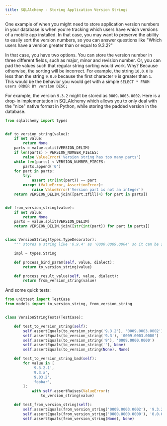 ```yaml
---
title: SQLAlchemy - Storing Application Version Strings
---
```


One example of when you might need to store application version numbers in
your database is when you're tracking which users have which versions of a
mobile app installed. In that case, you may want to preserve the ability to
easily sort the version numbers, so you can answer questions like "Which users
have a version greater than or equal to 9.3.2?"

In that case, you have two options. You can store the version number in three
different fields, such as major, minor and revision number. Or, you can pad
the values such that regular string sorting would work. Why? Because otherwise,
the sorting will be incorrect. For example, the string `10.0.0` is less than
the string `9.0.0` because the first character `9` is greater than `1`. This
would be the behavior you would get with a simple
`SELECT * FROM users ORDER BY version DESC;`

For example, the version `9.3.2` might be stored as `0009.0003.0002`. Here is
a drop-in implementation in SQLAlchemy which allows you to only deal with the
"nice" native format in Python, while storing the padded version in the
database.

```python
from sqlalchemy import types


def to_version_string(value):
    if not value:
        return None
    parts = value.split(VERSION_DELIM)
    if len(parts) > VERSION_NUMBER_PIECES:
        raise ValueError('Version string has too many parts')
    while len(parts) < VERSION_NUMBER_PIECES:
        parts.append('0')
    for part in parts:
        try:
            assert str(int(part)) == part
        except (ValueError, AssertionError):
            raise ValueError('Version part is not an integer')
    return VERSION_DELIM.join([part.zfill(4) for part in parts])


def from_version_string(value):
    if not value:
        return None
    parts = value.split(VERSION_DELIM)
    return VERSION_DELIM.join([str(int(part)) for part in parts])


class VersionString(types.TypeDecorator):
    """ stores a string like '0.9.4' as '0000.0009.0004' so it can be sorted """

    impl = types.String

    def process_bind_param(self, value, dialect):
        return to_version_string(value)

    def process_result_value(self, value, dialect):
        return from_version_string(value)
```

And some quick tests:

```python
from unittest import TestCase
from models import to_version_string, from_version_string


class VersionStringTests(TestCase):

    def test_to_version_string(self):
        self.assertEquals(to_version_string('9.3.2'), '0009.0003.0002')
        self.assertEquals(to_version_string('9.3'), '0009.0003.0000')
        self.assertEquals(to_version_string('9'), '0009.0000.0000')
        self.assertEquals(to_version_string(''), None)
        self.assertEquals(to_version_string(None), None)

    def test_to_version_string_bad(self):
        for value in [
            '9.3.2.1',
            '9.3.a',
            '9.03.2',
            'foobar',
        ]:
            with self.assertRaises(ValueError):
                to_version_string(value)

    def test_from_version_string(self):
        self.assertEquals(from_version_string('0009.0003.0002'), '9.3.2')
        self.assertEquals(from_version_string('0000.0000.0000'), '0.0.0')
        self.assertEquals(from_version_string(None), None)

```
